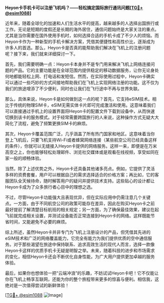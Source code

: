 **Heyon卡手机卡可以注册飞机吗？——轻松搞定国际旅行通讯问题[[TG💪+ @esim1088](https://t.me/s/esim1088)]**

近年来，随着全球化的加速和人们生活水平的提高，越来越多的人选择出国旅行或工作。无论是短期的度假还是长期的海外居住，通信问题始终是大家关注的重点。尤其是当你需要在国外使用手机时，如何选择合适的手机卡成了不少人的烦恼。而Heyon卡作为一种新型的手机卡解决方案，凭借其便捷性和高性价比，逐渐成为许多人的首选。那么，Heyon卡是否真的能帮助我们解决在飞机上的注册问题呢？接下来，我们就来详细探讨一下。

首先，我们需要明确一点：Heyon卡本身并不是专门用来解决飞机上网络连接问题的产品。它的主要功能是在全球范围内提供稳定的移动数据服务，让你无论身处何地都能轻松上网、打电话和发短信。然而，在实际使用过程中，Heyon卡确实可以通过一些巧妙的方式间接地帮助我们在飞机上实现网络注册的功能。这不仅为我们的旅途增添了不少便利，同时也让我们在飞行途中不再与世界失联。

那么，具体来说，Heyon卡是如何做到这一点的呢？首先，它支持eSIM技术。相比于传统的物理SIM卡，eSIM无需实体卡片即可完成激活和使用。这意味着我们可以直接通过手机上的设置界面将Heyon卡的配置文件下载到设备中，从而快速切换到该卡的服务模式。对于经常需要跨国旅行的人来说，这种操作方式无疑大大简化了流程，避免了频繁更换SIM卡的麻烦。

其次，Heyon卡覆盖范围广泛，几乎涵盖了所有热门国家和地区。这意味着当你登上飞机后，只要飞机支持Wi-Fi或者蜂窝网络连接（某些航空公司已经具备这样的条件），你就可以无缝接入Heyon卡提供的网络服务。这样一来，即便是在万米高空之上，你也能够轻松处理邮件、浏览社交媒体或是观看在线视频，享受如同在家一般的顺畅体验。

当然，除了上述优势之外，Heyon卡还具备其他诸多亮点。例如，它提供了灵活多样的资费套餐，用户可以根据自己的需求选择适合的价格方案；再比如，它的客服团队全天候待命，随时解答用户的疑问并提供技术支持。这些贴心的设计都让Heyon卡成为了众多旅行者心目中的理想之选。

不过，尽管Heyon卡功能强大且表现优异，但在实际应用中仍需注意几个关键点。一方面，由于不同航空公司的政策可能存在差异，因此在购买Heyon卡之前最好提前了解清楚目标航班的相关规定；另一方面，为了确保最佳效果，建议在起飞前就完成相关设置，并测试设备能否正常连接到Heyon卡的网络。这样既能节省时间，又能避免不必要的麻烦。

综上所述，虽然Heyon卡并非专门为飞机上注册设计的产品，但凭借其先进的eSIM技术和广泛的网络覆盖能力，它完全有能力为我们提供优质的空中通信服务。对于那些渴望在旅途中保持联系、追求高效生活的现代人而言，选择一款像Heyon卡这样的优质手机卡无疑是明智之举。未来，随着科技的进步和市场需求的变化，相信Heyon卡还会不断优化自身性能，为广大用户提供更加卓越的服务体验。

最后，如果你也想体验一把“云端冲浪”的乐趣，不妨试试Heyon卡吧！它不仅能让你在飞机上畅享互联网，还能为你的整个旅程带来更多的惊喜与便利。相信我，这绝对是一次值得尝试的新鲜体验！

[[TG💪+ @esim1088](https://t.me/s/esim1088) ![Image](https://i.postimg.cc/4NQfJmqS/Snipaste-2025-05-13-00-14-12.png)]